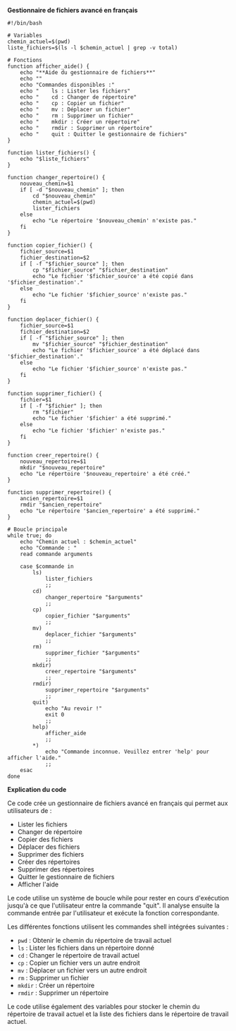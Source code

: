 **Gestionnaire de fichiers avancé en français**

```
#!/bin/bash

# Variables
chemin_actuel=$(pwd)
liste_fichiers=$(ls -l $chemin_actuel | grep -v total)

# Fonctions
function afficher_aide() {
    echo "**Aide du gestionnaire de fichiers**"
    echo ""
    echo "Commandes disponibles :"
    echo "    ls : Lister les fichiers"
    echo "    cd : Changer de répertoire"
    echo "    cp : Copier un fichier"
    echo "    mv : Déplacer un fichier"
    echo "    rm : Supprimer un fichier"
    echo "    mkdir : Créer un répertoire"
    echo "    rmdir : Supprimer un répertoire"
    echo "    quit : Quitter le gestionnaire de fichiers"
}

function lister_fichiers() {
    echo "$liste_fichiers"
}

function changer_repertoire() {
    nouveau_chemin=$1
    if [ -d "$nouveau_chemin" ]; then
        cd "$nouveau_chemin"
        chemin_actuel=$(pwd)
        lister_fichiers
    else
        echo "Le répertoire '$nouveau_chemin' n'existe pas."
    fi
}

function copier_fichier() {
    fichier_source=$1
    fichier_destination=$2
    if [ -f "$fichier_source" ]; then
        cp "$fichier_source" "$fichier_destination"
        echo "Le fichier '$fichier_source' a été copié dans '$fichier_destination'."
    else
        echo "Le fichier '$fichier_source' n'existe pas."
    fi
}

function deplacer_fichier() {
    fichier_source=$1
    fichier_destination=$2
    if [ -f "$fichier_source" ]; then
        mv "$fichier_source" "$fichier_destination"
        echo "Le fichier '$fichier_source' a été déplacé dans '$fichier_destination'."
    else
        echo "Le fichier '$fichier_source' n'existe pas."
    fi
}

function supprimer_fichier() {
    fichier=$1
    if [ -f "$fichier" ]; then
        rm "$fichier"
        echo "Le fichier '$fichier' a été supprimé."
    else
        echo "Le fichier '$fichier' n'existe pas."
    fi
}

function creer_repertoire() {
    nouveau_repertoire=$1
    mkdir "$nouveau_repertoire"
    echo "Le répertoire '$nouveau_repertoire' a été créé."
}

function supprimer_repertoire() {
    ancien_repertoire=$1
    rmdir "$ancien_repertoire"
    echo "Le répertoire '$ancien_repertoire' a été supprimé."
}

# Boucle principale
while true; do
    echo "Chemin actuel : $chemin_actuel"
    echo "Commande : "
    read commande arguments

    case $commande in
        ls)
            lister_fichiers
            ;;
        cd)
            changer_repertoire "$arguments"
            ;;
        cp)
            copier_fichier "$arguments"
            ;;
        mv)
            deplacer_fichier "$arguments"
            ;;
        rm)
            supprimer_fichier "$arguments"
            ;;
        mkdir)
            creer_repertoire "$arguments"
            ;;
        rmdir)
            supprimer_repertoire "$arguments"
            ;;
        quit)
            echo "Au revoir !"
            exit 0
            ;;
        help)
            afficher_aide
            ;;
        *)
            echo "Commande inconnue. Veuillez entrer 'help' pour afficher l'aide."
            ;;
    esac
done
```

**Explication du code**

Ce code crée un gestionnaire de fichiers avancé en français qui permet aux utilisateurs de :

* Lister les fichiers
* Changer de répertoire
* Copier des fichiers
* Déplacer des fichiers
* Supprimer des fichiers
* Créer des répertoires
* Supprimer des répertoires
* Quitter le gestionnaire de fichiers
* Afficher l'aide

Le code utilise un système de boucle while pour rester en cours d'exécution jusqu'à ce que l'utilisateur entre la commande "quit". Il analyse ensuite la commande entrée par l'utilisateur et exécute la fonction correspondante.

Les différentes fonctions utilisent les commandes shell intégrées suivantes :

* `pwd` : Obtenir le chemin du répertoire de travail actuel
* `ls` : Lister les fichiers dans un répertoire donné
* `cd` : Changer le répertoire de travail actuel
* `cp` : Copier un fichier vers un autre endroit
* `mv` : Déplacer un fichier vers un autre endroit
* `rm` : Supprimer un fichier
* `mkdir` : Créer un répertoire
* `rmdir` : Supprimer un répertoire

Le code utilise également des variables pour stocker le chemin du répertoire de travail actuel et la liste des fichiers dans le répertoire de travail actuel.